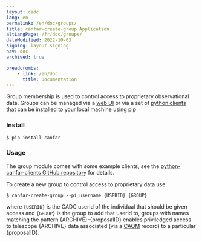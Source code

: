 ```yaml
---
layout: cadc
lang: en
permalink: /en/doc/groups/
title: canfar-create-group Application
altLangPage: /fr/doc/groups/
dateModified: 2022-10-03
signing: layout.signing
nav: doc
archived: true

breadcrumbs:
    - link: /en/doc
      title: Documentation
---
```


<p>Group membership is used to control access to proprietary observational data.  Groups can be managed via a <a href="/en/groups/">web UI</a> or via a set of 
<a rel="external" href="https://github.com/canfar/python-canfar-clients/tree/master/canfar-clients">python clients</a> that can be installed to your local machine using pip</p>

<h3>Install</h3>
<pre><code>$ pip install canfar</code></pre>

<h3>Usage</h3>
<p> The group module comes with some example clients, see the <a href="https://github.com/canfar/python-canfar-clients">python-canfar-clients GitHub repository</a> for details.  </p>

<p>To create a new group to control access to proprietary data use:</p>

<pre><code>$ canfar-create-group --pi_username {USERID} {GROUP}</code></pre>

<p>where <code>{USERID}</code> is the CADC userid of the individual that should be given access and <code>{GROUP}</code> is the group
to add that userid to, groups with names matching the pattern {ARCHIVE}-{proposalID} enables priviledged access to telescope {ARCHIVE} data
associated (via a <a href="../caom">CAOM</a> record) to a particular {proposalID}.
